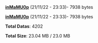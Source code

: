 [**inMaMU0p**](/data/inMaMU0p.txt) (21/11/22 - 23:33)- 7938 bytes

[**inMaMU0p**](/data/inMaMU0p.txt) (21/11/22 - 23:33)- 7938 bytes

**Total Datas**: 4202

**Total Size**: 23.04 MB / 23.0 MB